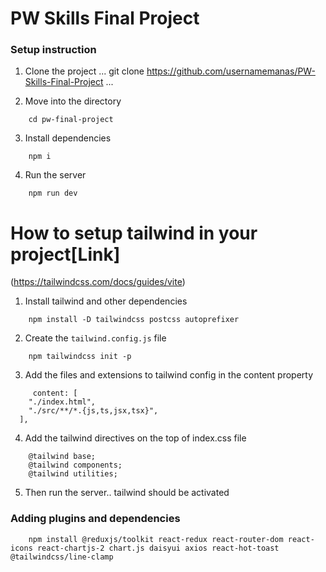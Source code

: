 # PW Skills Final Project

### Setup instruction

1. Clone the project
...
    git clone https://github.com/usernamemanas/PW-Skills-Final-Project
...

2. Move into the directory
```
    cd pw-final-project
```

3. Install dependencies
```
    npm i
```

4. Run the server
```
    npm run dev
```


# How to setup tailwind in your project[Link]
(https://tailwindcss.com/docs/guides/vite)

1. Install tailwind and other dependencies
```
    npm install -D tailwindcss postcss autoprefixer
```

2. Create the  `tailwind.config.js` file
```
    npm tailwindcss init -p
```
3. Add the files and extensions to tailwind config in the content property
```
     content: [
    "./index.html",
    "./src/**/*.{js,ts,jsx,tsx}",
  ],
```

4. Add the tailwind directives on the top of index.css file
```
    @tailwind base;
    @tailwind components;
    @tailwind utilities;
```

5. Then run the server.. tailwind should be activated


### Adding plugins and dependencies
```
    npm install @reduxjs/toolkit react-redux react-router-dom react-icons react-chartjs-2 chart.js daisyui axios react-hot-toast @tailwindcss/line-clamp
```